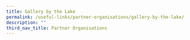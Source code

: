 ```yaml
---
title: Gallery by the Lake
permalink: /useful-links/partner-organisations/gallery-by-the-lake/
description: ""
third_nav_title: Partner Organisations
---
```

